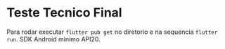 # Teste Tecnico Final

Para rodar executar ```flutter pub get``` no diretorio e na sequencia ```flutter run```.
SDK Android minimo API20.
